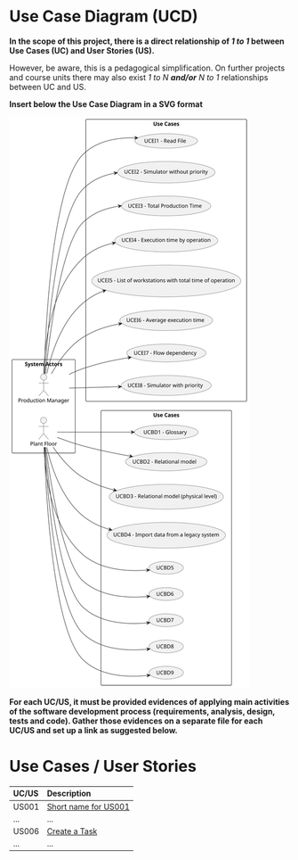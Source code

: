 # Use Case Diagram (UCD)

**In the scope of this project, there is a direct relationship of _1 to 1_ between Use Cases (UC) and User Stories (US).**

However, be aware, this is a pedagogical simplification. On further projects and course units there may also exist _1 to N **and/or** N to 1_ relationships between UC and US.

**Insert below the Use Case Diagram in a SVG format**

![Use Case Diagram](svg/use-case-diagram.svg)

**For each UC/US, it must be provided evidences of applying main activities of the software development process (requirements, analysis, design, tests and code). Gather those evidences on a separate file for each UC/US and set up a link as suggested below.**

# Use Cases / User Stories

| UC/US | Description                                   |                   
|:------|:----------------------------------------------|
| US001 | [Short name for US001](../../us001/Readme.md) |
| ...   | ...                                           |
| US006 | [Create a Task](../../ESINF/usei06/Readme.md)        |
| ...   | ...                                           |
